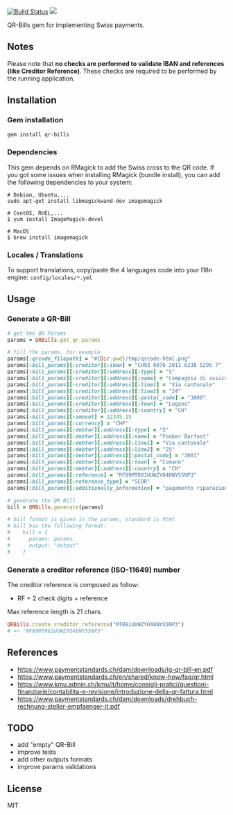[![Build Status](https://travis-ci.com/damoiser/qr-bills.svg?branch=master)](https://travis-ci.com/damoiser/qr-bills)
![](https://ruby-gem-downloads-badge.herokuapp.com/qr-bills?type=total)

QR-Bills gem for implementing Swiss payments.

## Notes

Please note that **no checks are performed to validate IBAN and references (like Creditor Reference)**.
These checks are required to be performed by the running application.

## Installation

### Gem installation

```bash
gem install qr-bills
```

### Dependencies
This gem depends on RMagick to add the Swiss cross to the QR code. 
If you got some issues when installing RMagick (bundle install), you can add the following dependencies to your system:

```
# Debian, Ubuntu,...
sudo apt-get install libmagickwand-dev imagemagick

# CentOS, RHEL,...
$ yum install ImageMagick-devel

# MacOS
$ brew install imagemagick
```

### Locales / Translations

To support translations, copy/paste the 4 languages code into your I18n engine: `config/locales/*.yml`

## Usage

### Generate a QR-Bill

```ruby
# get the QR Params
params = QRBills.get_qr_params

# fill the params, for example
params[:qrcode_filepath] = "#{Dir.pwd}/tmp/qrcode-html.png"
params[:bill_params][:creditor][:iban] = "CH93 0076 2011 6238 5295 7"
params[:bill_params][:creditor][:address][:type] = "S"
params[:bill_params][:creditor][:address][:name] = "Compagnia di assicurazione forma & scalciante"
params[:bill_params][:creditor][:address][:line1] = "Via cantonale"
params[:bill_params][:creditor][:address][:line2] = "24"
params[:bill_params][:creditor][:address][:postal_code] = "3000"
params[:bill_params][:creditor][:address][:town] = "Lugano"
params[:bill_params][:creditor][:address][:country] = "CH"
params[:bill_params][:amount] = 12345.15
params[:bill_params][:currency] = "CHF"
params[:bill_params][:debtor][:address][:type] = "S"
params[:bill_params][:debtor][:address][:name] = "Foobar Barfoot"
params[:bill_params][:debtor][:address][:line1] = "Via cantonale"
params[:bill_params][:debtor][:address][:line2] = "25"
params[:bill_params][:debtor][:address][:postal_code] = "3001"
params[:bill_params][:debtor][:address][:town] = "Comano"
params[:bill_params][:debtor][:address][:country] = "CH"
params[:bill_params][:reference] = "RF89MTR81UUWZYO48NY55NP3"
params[:bill_params][:reference_type] = "SCOR"
params[:bill_params][:additionally_information] = "pagamento riparazione monopattino"

# generate the QR Bill
bill = QRBills.generate(params)

# bill format is given in the params, standard is html
# bill has the following format:
#    bill = {
#      params: params,
#      output: "output"
#    }

```

### Generate a creditor reference (ISO-11649) number

The creditor reference is composed as follow:
* RF + 2 check digits + reference

Max reference length is 21 chars.

```ruby
QRBills.create_creditor_reference("MTR81UUWZYO48NY55NP3")
# => "RF89MTR81UUWZYO48NY55NP3"
```

## References
* https://www.paymentstandards.ch/dam/downloads/ig-qr-bill-en.pdf
* https://www.paymentstandards.ch/en/shared/know-how/faq/qr.html
* https://www.kmu.admin.ch/kmu/it/home/consigli-pratici/questioni-finanziarie/contabilita-e-revisione/introduzione-della-qr-fattura.html
* https://www.paymentstandards.ch/dam/downloads/drehbuch-rechnung-steller-empfaenger-it.pdf

## TODO

* add "empty" QR-Bill
* improve tests
* add other outputs formats
* improve params validations

## License

MIT
